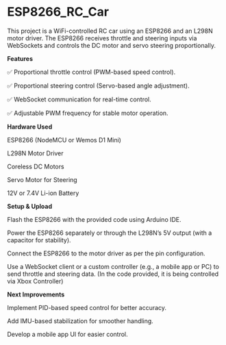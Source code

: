 # ESP8266_RC_Car
This project is a WiFi-controlled RC car using an ESP8266 and an L298N motor driver. The ESP8266 receives throttle and steering inputs via WebSockets and controls the DC motor and servo steering proportionally.

**Features**

✅ Proportional throttle control (PWM-based speed control).

✅ Proportional steering control (Servo-based angle adjustment).

✅ WebSocket communication for real-time control.

✅ Adjustable PWM frequency for stable motor operation.


**Hardware Used**

ESP8266 (NodeMCU or Wemos D1 Mini)

L298N Motor Driver

Coreless DC Motors

Servo Motor for Steering

12V or 7.4V Li-ion Battery


**Setup & Upload**

Flash the ESP8266 with the provided code using Arduino IDE.

Power the ESP8266 separately or through the L298N’s 5V output (with a capacitor for stability).

Connect the ESP8266 to the motor driver as per the pin configuration.

Use a WebSocket client or a custom controller (e.g., a mobile app or PC) to send throttle and steering data. (In the code provided, it is being controlled via Xbox Controller)


**Next Improvements**

Implement PID-based speed control for better accuracy.

Add IMU-based stabilization for smoother handling.

Develop a mobile app UI for easier control.


